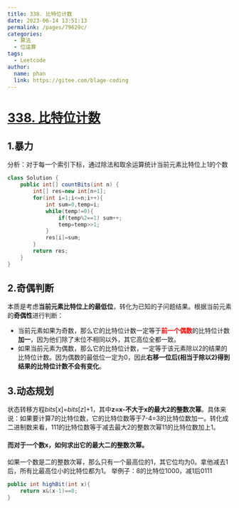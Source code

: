 ```yaml
---
title: 338. 比特位计数
date: 2023-06-14 13:51:13
permalink: /pages/79629c/
categories:
  - 算法
  - 位运算
tags:
  - Leetcode
author: 
  name: phan
  link: https://gitee.com/blage-coding
---
```

# [338. 比特位计数](https://leetcode.cn/problems/counting-bits/)

## 1.暴力

分析：对于每一个索引下标，通过除法和取余运算统计当前元素比特位上1的个数

```java
class Solution {
    public int[] countBits(int n) {
        int[] res=new int[n+1];
        for(int i=1;i<=n;i++){
            int sum=0,temp=i;
            while(temp!=0){
                if(temp%2==1) sum++;
                temp=temp>>1;
            }
            res[i]=sum; 
        }
        return res;
    }
}
```

## 2.奇偶判断

本质是考虑**当前元素比特位上的最低位**，转化为已知的子问题结果。根据当前元素的**奇偶性**进行判断：

- 当前元素如果为奇数，那么它的比特位计数一定等于<font color="red">**前一个偶数**</font>的比特位计数**加一**，因为他们除了末位不相同以外，其它高位全都一致。
- 如果当前元素为偶数，那么它的比特位计数，一定等于该元素除以2的结果的比特位计数。因为偶数的最低位一定为0，因此**右移一位后(相当于除以2)得到结果的比特位计数不会有变化**。

## 3.动态规划

状态转移方程*bits*[*x*]=*bits*[*z*]+1，其中**z=x-不大于x的最大2的整数次幂**。具体来说：如果要计算7的比特位数，它的比特位数等于7-4=3的比特位数加一。转化成二进制数来看，111的比特位数等于减去最大2的整数次幂11的比特位数加上1。

#### 而对于一个数x，如何求出它的最大二的整数次幂。

如果一个数是二的整数次幂，那么只有一个最高位的1，其它位均为0。拿他减去1后，所有比最高位小的比特位都为1。
举例子：8的比特位1000，减1后0111

```java
public int highBit(int x){
	return x&(x-1)==0;
}
```
